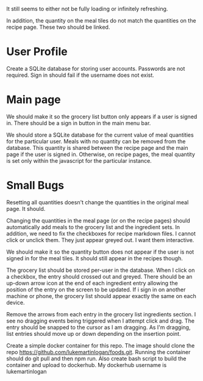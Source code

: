 It still seems to either not be fully loading or infinitely refreshing. 

In addition, the quantity on the meal tiles do not match the quantities on the recipe page. These two should be linked. 

# User Profile
Create a SQLite database for storing user accounts. Passwords are not required. Sign in should fail if the username does not exist.

# Main page
We should make it so the grocery list button only appears if a user is signed in. There should be a sign in button in the main menu bar. 

We should store a SQLite database for the current value of meal quantities for the particular user. Meals with no quantity can be removed from the database. This quantity is shared between the recipe page and the main page if the user is signed in. Otherwise, on recipe pages, the meal quantity is set only within the javascript for the particular instance. 

# Small Bugs

Resetting all quantities doesn't change the quantities in the original meal page. It should. 

Changing the quantities in the meal page (or on the recipe pages) should automatically add meals to the grocery list and the ingredient sets. In addition, we need to fix the checkboxes for recipe markdown files. I cannot click or unclick them. They just appear greyed out. I want them interactive.

We should make it so the quantity button does not appear if the user is not signed in for the meal tiles. It should still appear in the recipes though.

The grocery list should be stored per-user in the database. When I click on a checkbox, the entry should crossed out and greyed. There should be an up-down arrow icon at the end of each ingredient entry allowing the position of the entry on the screen to be updated. If i sign in on another machine or phone, the grocery list should appear exactly the same on each device.

 Remove the arrows from each entry in the grocery list ingredients section. I see no dragging events being triggered when I attempt click and drag. The entry should be snapped  to the cursor as I am dragging. As I'm dragging, list entries should move up or down depending on the insertion point. 

Create a simple docker container for this repo. The image should clone the repo https://github.com/lukemartinlogan/foods.git. Running the container should do git pull and then npm run. Also create bash script to build the container and upload to dockerhub. My dockerhub username is lukemartinlogan